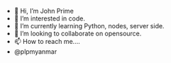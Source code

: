 - 👋 Hi, I’m John Prime
- 👀 I’m interested in code.
- 🌱 I’m currently learning Python, nodes, server side.
- 💞️ I’m looking to collaborate on opensource.
- 📫 How to reach me....
- @plpmyanmar 

<!---
plpmyanmar/plpmyanmar is a ✨ special ✨ repository because its `README.md` (this file) appears on your GitHub profile.
You can click the Preview link to take a look at your changes.
--->
